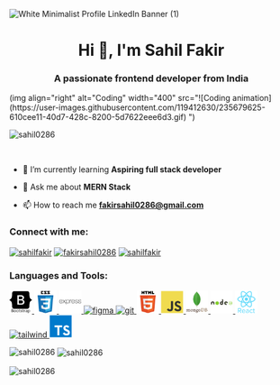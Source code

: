 ![White Minimalist Profile LinkedIn Banner (1)](https://user-images.githubusercontent.com/119412630/235679778-fa8df4cd-cc81-408d-9b13-729e8ab0203b.png)

<h1 align="center">Hi 👋, I'm Sahil Fakir</h1>
<h3 align="center">A passionate frontend developer from India</h3>
(img align="right" alt="Coding" width="400" src="![Coding animation](https://user-images.githubusercontent.com/119412630/235679625-610cee11-40d7-428c-8200-5d7622eee6d3.gif)
")

<p align="left"> <img src="https://komarev.com/ghpvc/?username=sahil0286&label=Profile%20views&color=0e75b6&style=flat" alt="sahil0286" /> </p>

<p align="left"> <a href="https://twitter.com/" target="blank"><img src="https://img.shields.io/twitter/follow/?logo=twitter&style=for-the-badge" alt="" /></a> </p>

- 🌱 I’m currently learning **Aspiring full stack developer**

- 💬 Ask me about **MERN Stack**

- 📫 How to reach me **fakirsahil0286@gmail.com**

<h3 align="left">Connect with me:</h3>
<p align="left">
<a href="https://linkedin.com/in/sahilfakir" target="blank"><img align="center" src="https://raw.githubusercontent.com/rahuldkjain/github-profile-readme-generator/master/src/images/icons/Social/linked-in-alt.svg" alt="sahilfakir" height="30" width="40" /></a>
<a href="https://www.hackerrank.com/fakirsahil0286" target="blank"><img align="center" src="https://raw.githubusercontent.com/rahuldkjain/github-profile-readme-generator/master/src/images/icons/Social/hackerrank.svg" alt="fakirsahil0286" height="30" width="40" /></a>
<a href="https://www.leetcode.com/sahilfakir" target="blank"><img align="center" src="https://raw.githubusercontent.com/rahuldkjain/github-profile-readme-generator/master/src/images/icons/Social/leet-code.svg" alt="sahilfakir" height="30" width="40" /></a>
</p>

<h3 align="left">Languages and Tools:</h3>
<p align="left"> <a href="https://getbootstrap.com" target="_blank" rel="noreferrer"> <img src="https://raw.githubusercontent.com/devicons/devicon/master/icons/bootstrap/bootstrap-plain-wordmark.svg" alt="bootstrap" width="40" height="40"/> </a> <a href="https://www.w3schools.com/css/" target="_blank" rel="noreferrer"> <img src="https://raw.githubusercontent.com/devicons/devicon/master/icons/css3/css3-original-wordmark.svg" alt="css3" width="40" height="40"/> </a> <a href="https://expressjs.com" target="_blank" rel="noreferrer"> <img src="https://raw.githubusercontent.com/devicons/devicon/master/icons/express/express-original-wordmark.svg" alt="express" width="40" height="40"/> </a> <a href="https://www.figma.com/" target="_blank" rel="noreferrer"> <img src="https://www.vectorlogo.zone/logos/figma/figma-icon.svg" alt="figma" width="40" height="40"/> </a> <a href="https://git-scm.com/" target="_blank" rel="noreferrer"> <img src="https://www.vectorlogo.zone/logos/git-scm/git-scm-icon.svg" alt="git" width="40" height="40"/> </a> <a href="https://www.w3.org/html/" target="_blank" rel="noreferrer"> <img src="https://raw.githubusercontent.com/devicons/devicon/master/icons/html5/html5-original-wordmark.svg" alt="html5" width="40" height="40"/> </a> <a href="https://developer.mozilla.org/en-US/docs/Web/JavaScript" target="_blank" rel="noreferrer"> <img src="https://raw.githubusercontent.com/devicons/devicon/master/icons/javascript/javascript-original.svg" alt="javascript" width="40" height="40"/> </a> <a href="https://www.mongodb.com/" target="_blank" rel="noreferrer"> <img src="https://raw.githubusercontent.com/devicons/devicon/master/icons/mongodb/mongodb-original-wordmark.svg" alt="mongodb" width="40" height="40"/> </a> <a href="https://nodejs.org" target="_blank" rel="noreferrer"> <img src="https://raw.githubusercontent.com/devicons/devicon/master/icons/nodejs/nodejs-original-wordmark.svg" alt="nodejs" width="40" height="40"/> </a> <a href="https://reactjs.org/" target="_blank" rel="noreferrer"> <img src="https://raw.githubusercontent.com/devicons/devicon/master/icons/react/react-original-wordmark.svg" alt="react" width="40" height="40"/> </a> <a href="https://tailwindcss.com/" target="_blank" rel="noreferrer"> <img src="https://www.vectorlogo.zone/logos/tailwindcss/tailwindcss-icon.svg" alt="tailwind" width="40" height="40"/> </a> <a href="https://www.typescriptlang.org/" target="_blank" rel="noreferrer"> <img src="https://raw.githubusercontent.com/devicons/devicon/master/icons/typescript/typescript-original.svg" alt="typescript" width="40" height="40"/> </a> </p>

<p><img align="left" src="https://github-readme-stats.vercel.app/api/top-langs?username=sahil0286&show_icons=true&locale=en&layout=compact" alt="sahil0286" /></p>

<p>&nbsp;<img align="center" src="https://github-readme-stats.vercel.app/api?username=sahil0286&show_icons=true&locale=en" alt="sahil0286" /></p>

<p><img align="center" src="https://github-readme-streak-stats.herokuapp.com/?user=sahil0286&" alt="sahil0286" /></p>
